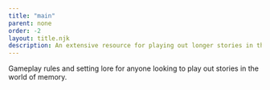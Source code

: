 ```yaml
---
title: "main"
parent: none
order: -2
layout: title.njk
description: An extensive resource for playing out longer stories in the world of Mnemonic, for groups that want to experience what might be called traditional-style roleplaying games.
---
```


Gameplay rules and setting lore for anyone looking to play out stories in the world of memory.

